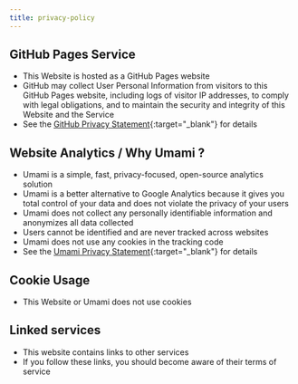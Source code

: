 ```yaml
---
title: privacy-policy
---
```


## GitHub Pages Service
- This Website is hosted as a GitHub Pages website
- GitHub may collect User Personal Information from visitors to this GitHub Pages website, including logs of visitor IP addresses, to comply with legal obligations, and to maintain the security and integrity of this Website and the Service
- See the [GitHub Privacy Statement](https://help.github.com/en/github/site-policy/github-privacy-statement){:target="_blank"} for details

## Website Analytics / Why Umami ?
- Umami is a simple, fast, privacy-focused, open-source analytics solution
- Umami is a better alternative to Google Analytics because it gives you total control of your data and does not violate the privacy of your users
- Umami does not collect any personally identifiable information and anonymizes all data collected
- Users cannot be identified and are never tracked across websites
- Umami does not use any cookies in the tracking code
- See the [Umami Privacy Statement](https://umami.is/privacy){:target="_blank"} for details

## Cookie Usage
- This Website or Umami does not use cookies

## Linked services
- This website contains links to other services
- If you follow these links, you should become aware of their terms of service
